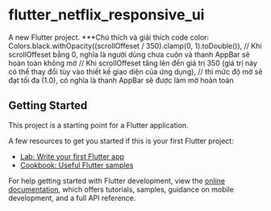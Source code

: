 # flutter_netflix_responsive_ui

A new Flutter project.
***Chú thích và giải thích code 
color: Colors.black.withOpacity((scrollOffeset / 350).clamp(0, 1).toDouble()),
//  Khi scrollOffeset bằng 0, nghĩa là người dùng chưa cuộn và thanh AppBar sẽ hoàn toàn không mờ
//  Khi scrollOffeset tăng lên đến giá trị 350 (giá trị này có thể thay đổi tùy vào thiết kế giao diện của ứng dụng),
// thì mức độ mờ sẽ đạt tối đa (1.0), có nghĩa là thanh AppBar sẽ được làm mờ hoàn toàn
## Getting Started

This project is a starting point for a Flutter application.

A few resources to get you started if this is your first Flutter project:

- [Lab: Write your first Flutter app](https://docs.flutter.dev/get-started/codelab)
- [Cookbook: Useful Flutter samples](https://docs.flutter.dev/cookbook)

For help getting started with Flutter development, view the
[online documentation](https://docs.flutter.dev/), which offers tutorials,
samples, guidance on mobile development, and a full API reference.
